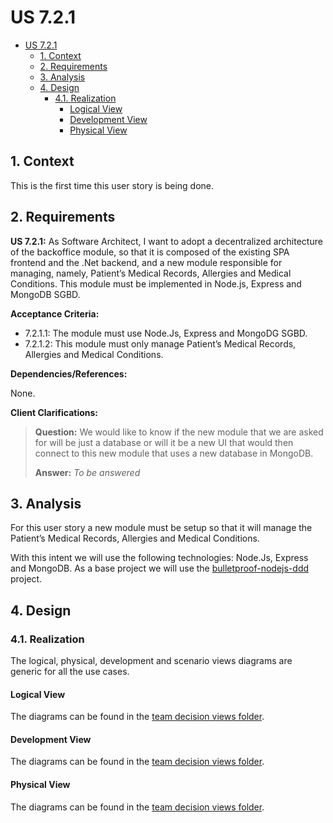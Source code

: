 # US 7.2.1

<!-- TOC -->
- [US 7.2.1](#us-721)
  - [1. Context](#1-context)
  - [2. Requirements](#2-requirements)
  - [3. Analysis](#3-analysis)
  - [4. Design](#4-design)
    - [4.1. Realization](#41-realization)
      - [Logical View](#logical-view)
      - [Development View](#development-view)
      - [Physical View](#physical-view)
<!-- TOC -->


## 1. Context

This is the first time this user story is being done.

## 2. Requirements

**US 7.2.1:** As Software Architect, I want to adopt a decentralized architecture of the backoffice module, so that it is composed of the existing SPA frontend and the .Net backend, and a new module responsible for managing, namely, Patient’s Medical Records, Allergies and Medical Conditions. This module must be implemented in Node.js, Express and MongoDB SGBD.

**Acceptance Criteria:**

- 7.2.1.1: The module must use Node.Js, Express and MongoDG SGBD.
- 7.2.1.2: This module must only manage Patient’s Medical Records, Allergies and Medical Conditions.

**Dependencies/References:**

None.

**Client Clarifications:**

> **Question:** We would like to know if the new module that we are asked for will be just a database or will it be a new UI that would then connect to this new module that uses a new database in MongoDB.
>
> **Answer:** _To be answered_

## 3. Analysis

For this user story a new module must be setup so that it will manage the Patient’s Medical Records, Allergies and Medical Conditions.

With this intent we will use the following technologies: Node.Js, Express and MongoDB. As a base project we will use the [bulletproof-nodejs-ddd](https://bitbucket.org/nunopsilva/bulletproof-nodejs-ddd/src/master/) project.


## 4. Design

### 4.1. Realization

The logical, physical, development and scenario views diagrams are generic for all the use cases.

#### Logical View

The diagrams can be found in the [team decision views folder](../../team-decisions/views/general-views.md#1-logical-view).

#### Development View

The diagrams can be found in the [team decision views folder](../../team-decisions/views/general-views.md#3-development-view).

#### Physical View

The diagrams can be found in the [team decision views folder](../../team-decisions/views/general-views.md#4-physical-view).
